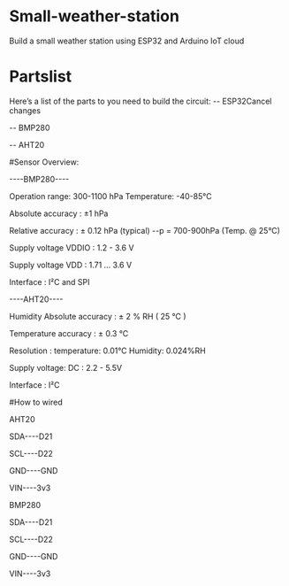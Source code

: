 # Small-weather-station
Build a small weather station using ESP32 and Arduino IoT cloud

# Partslist
Here’s a list of the parts to you need to build the circuit:
-- ESP32Cancel changes

-- BMP280

-- AHT20

#Sensor Overview:

----BMP280----

Operation range: 300-1100 hPa  Temperature: -40-85°C

Absolute accuracy :  ±1 hPa

Relative accuracy :  ± 0.12 hPa (typical)   --p = 700-900hPa (Temp. @ 25°C)

Supply voltage VDDIO :  1.2 - 3.6 V

Supply voltage VDD : 1.71 ... 3.6 V

Interface :  I²C and SPI

----AHT20----

Humidity Absolute accuracy :  ± 2 % RH ( 25 ℃ )

Temperature accuracy :  ± 0.3 ℃

Resolution :  temperature: 0.01℃ Humidity: 0.024%RH

Supply voltage:  DC : 2.2 - 5.5V

Interface : I²C

#How to wired

AHT20

SDA----D21

SCL----D22

GND----GND

VIN----3v3

BMP280

SDA----D21

SCL----D22

GND----GND

VIN----3v3


